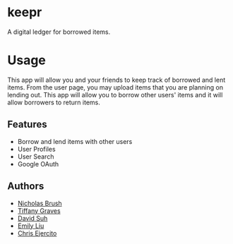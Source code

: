 
# keepr

A digital ledger for borrowed items.

# Usage

This app will allow you and your friends to keep track of borrowed and lent items. 
From the user page, you may upload items that you are planning on lending out.
This app will allow you to borrow other users' items 
and it will allow borrowers to return items.
## Features

- Borrow and lend items with other users
- User Profiles
- User Search
- Google OAuth
  
## Authors

- [Nicholas Brush](https://github.com/Njbrush)
- [Tiffany Graves](https://github.com/tngraves)
- [David Suh](https://github.com/DavidJinSuh90)
- [Emily Liu](https://github.com/a-creation)
- [Chris Ejercito](https://github.com/chris-paul-ejercito)

  
